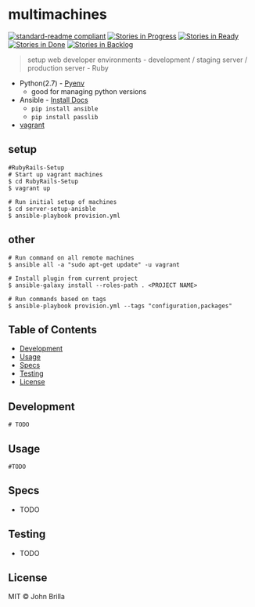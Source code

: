 # multimachines

[![standard-readme compliant](https://img.shields.io/badge/standard--readme-OK-green.svg?style=flat-square)](https://github.com/RichardLitt/standard-readme)
[![Stories in Progress](https://badge.waffle.io/jbcool17/multimachine.svg?label=In%20Progress&title=In%20Progress)](http://waffle.io/jbcool17/multimachine)
[![Stories in Ready](https://badge.waffle.io/jbcool17/multimachine.svg?label=ready&title=Ready)](http://waffle.io/jbcool17/multimachine)
[![Stories in Done](https://badge.waffle.io/jbcool17/multimachine.svg?label=done&title=Done)](http://waffle.io/jbcool17/multimachine)
[![Stories in Backlog](https://badge.waffle.io/jbcool17/multimachine.svg?label=backlog&title=backlog)](http://waffle.io/jbcool17/multimachine)

> setup web developer environments - development / staging server / production server - Ruby

- Python(2.7) - [Pyenv](https://github.com/yyuu/pyenv)
  - good for managing python versions
- Ansible - [Install Docs](http://docs.ansible.com/ansible/intro_installation.html)
  - ```pip install ansible```
  - ```pip install passlib```
- [vagrant](https://www.vagrantup.com/)

## setup
```
#RubyRails-Setup
# Start up vagrant machines
$ cd RubyRails-Setup
$ vagrant up

# Run initial setup of machines
$ cd server-setup-anisble
$ ansible-playbook provision.yml
```

## other
```
# Run command on all remote machines
$ ansible all -a "sudo apt-get update" -u vagrant

# Install plugin from current project
$ ansible-galaxy install --roles-path . <PROJECT NAME>

# Run commands based on tags
$ ansible-playbook provision.yml --tags "configuration,packages"
```

## Table of Contents

- [Development](#development)
- [Usage](#usage)
- [Specs](#specs)
- [Testing](#testing)
- [License](#license)

## Development
```
# TODO
```

## Usage
```
#TODO
```

## Specs
- TODO

## Testing
- TODO

## License

MIT © John Brilla
